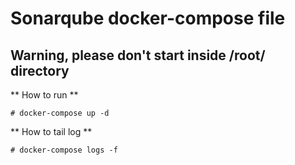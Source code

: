 # Sonarqube docker-compose file
## Warning, please don't start inside /root/ directory

** How to run **
```shell
# docker-compose up -d
```

** How to tail log **
```shell
# docker-compose logs -f
```
